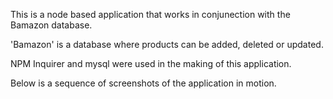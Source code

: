 This is a node based application that works in conjunection with the Bamazon database. 

'Bamazon' is a database where products can be added, deleted or updated. 

NPM Inquirer and mysql were used in the making of this application. 

Below is a sequence of screenshots of the application in motion. 

